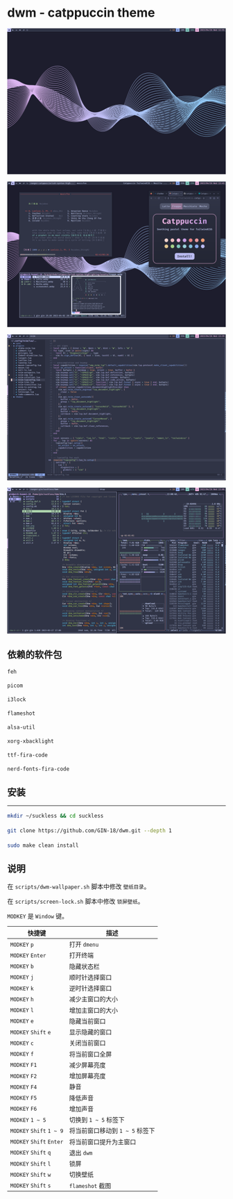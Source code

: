 # dwm - catppuccin theme

![dwm-desktop](https://github.com/GIN-18/pictures/blob/master/readme-images/dwm/dwm-desktop.png?raw=true)

![dwm-firefox-musicfox-ranger](https://github.com/GIN-18/pictures/blob/master/readme-images/dwm/dwm-firefox-musicfox-ranger.png?raw=true)

![dwm-nvim](https://github.com/GIN-18/pictures/blob/master/readme-images/dwm/dwm-nvim.png?raw=true)

![dwm-ranger-btop](https://github.com/GIN-18/pictures/blob/master/readme-images/dwm/dwm-ranger-btop.png?raw=true)

## 依赖的软件包

```
feh

picom

i3lock

flameshot

alsa-util

xorg-xbacklight

ttf-fira-code

nerd-fonts-fira-code
```

## 安装

---

```sh
mkdir ~/suckless && cd suckless

git clone https://github.com/GIN-18/dwm.git --depth 1

sudo make clean install
```

## 说明

在 `scripts/dwm-wallpaper.sh` 脚本中修改 `壁纸目录`。

在 `scripts/screen-lock.sh` 脚本中修改 `锁屏壁纸`。

`MODKEY` 是 `Window` 键。

| 快捷键                   | 描述                            |
|--------------------------|---------------------------------|
| `MODKEY` `p`             | 打开 `dmenu`                    |
| `MODKEY` `Enter`         | 打开终端                        |
| `MODKEY` `b`             | 隐藏状态栏                      |
| `MODKEY` `j`             | 顺时针选择窗口                  |
| `MODKEY` `k`             | 逆时针选择窗口                  |
| `MODKEY` `h`             | 减少主窗口的大小                |
| `MODKEY` `l`             | 增加主窗口的大小                |
| `MODKEY` `e`             | 隐藏当前窗口                    |
| `MODKEY` `Shift` `e`     | 显示隐藏的窗口                  |
| `MODKEY` `c`             | 关闭当前窗口                    |
| `MODKEY` `f`             | 将当前窗口全屏                  |
| `MODKEY` `F1`            | 减少屏幕亮度                    |
| `MODKEY` `F2`            | 增加屏幕亮度                    |
| `MODKEY` `F4`            | 静音                            |
| `MODKEY` `F5`            | 降低声音                        |
| `MODKEY` `F6`            | 增加声音                        |
| `MODKEY` `1 ~ 5`         | 切换到 `1 ~ 5` 标签下           |
| `MODKEY` `Shift` `1 ~ 9` | 将当前窗口移动到 `1 ~ 5` 标签下 |
| `MODKEY` `Shift` `Enter` | 将当前窗口提升为主窗口          |
| `MODKEY` `Shift` `q`     | 退出 `dwm`                      |
| `MODKEY` `Shift` `l`     | 锁屏                            |
| `MODKEY` `Shift` `w`     | 切换壁纸                        |
| `MODKEY` `Shift` `s`     | `flameshot` 截图                |
